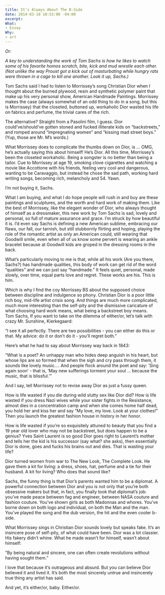 ```yaml
---
title: It’s Always About The B-Side
date: 2014-03-18 10:53:00 -04:00
excerpt: 
What:
- Essay
Why:
- art
---
```


*Or:*

*A key to understanding the work of Tom Sachs is how he likes to watch some of his favorite homos scratch, bite, kick and mud wrestle each other.  (Not unlike the way Proust got a kick out of masturbating while hungry rats were thrown in a cage to kill one another.  Look it up, Sachs.)*

Tom Sachs said I had to listen to Morrissey’s song Christian Dior when I thought about the burned plywood, resin and synthetic polymer paint that make up his very personal show, American Handmade Paintings.  Morrissey makes the case (always somewhat of an odd thing to do in a song, but this is Morrissey) that the closeted, buttoned up, workaholic Dior wasted his life on fabrics and perfume, the trivial cares of the rich.  

The alternative?  Straight from a Pasolini film, I guess. Dior could’ve/should’ve gotten stoned and fucked illiterate kids on “backstreets,” and romped around “impregnating women” and “kissing mad street boys.”  (Yup, those are Mr. M’s words.)

What Morrissey does to complicate the thumbs down on Dior, is … OMG, he’s actually saying this about himself!  He’s Dior. All this time, Morrissey’s been the closeted workaholic.  Being a songster is no better than being a tailor.  Cue to Morrissey at age 19, smoking clove cigarettes and watching a movie like Accottone with his friends, feeling very cool and dangerous, wanting to be Caravaggio, but instead he chose the sad path, working hard writing songs, becoming rich, melancholy and 54.  Yawn.

I’m not buying it, Sachs. 

What I am buying, and what I do hope people will rush in and buy are these paintings and sculptures, and the worth and hard work of making them.  Like the best of Morrissey, like the elegant wonder of Dior, who always thought of himself as a dressmaker, this new work by Tom Sachs is sad, lovely and personal, so full of mature assurance and grace. I’m struck by how beautiful it is.  I’d even say Sachs is defining a new American sublime, embracing our flaws, our fall, our tarnish, but still stubbornly flirting and hoping, playing the role of the romantic artist as only an American could, still wearing that Goodwill smile, even when all of us know some pervert is wearing an ankle bracelet because at Goodwill kids are groped in the dressing rooms in the back.  

What’s particularly moving to me is that, while all his work (Are you there, Sachs?) has handmade qualities, this body of work can get rid of the word “qualities” and we can just say “handmade.” It feels quiet, personal, made slowly, over time, equal parts love and regret.  These works are his.  This is him.  

Which is why I find the coy Morrissey BS about the supposed choice between discipline and indulgence so phony.  Christian Dior is a poor little rich boy, mid-life artist crisis song.  And things are much more complicated, much more interesting than the self-pity and the dismissive caricature of what choosing hard work means, what being a backstreet boy means.  
Tom Sachs, If you want to take on the dilemma of either/or, let’s talk with crazy Mr. Sunshine, Kierkegaard: 

“I see it all perfectly. There are two possibilities - you can either do this or that. My advice:  do it or don’t do it - you’ll regret both.” 


Here’s what he had to say about Morrissey way back in 1843:

“What is a poet? An unhappy man who hides deep anguish in his heart, but whose lips are so formed that when the sigh and cry pass through them, it sounds like lovely music.... And people flock around the poet and say: ‘Sing again soon’ - that is, ‘May new sufferings torment your soul … because the music, that is blissful.’”

And I say, tell Morrissey not to revise away Dior as just a fussy queen.  

How is life wasted if you die during wild slutty sex like Dior did?  How is life wasted if you dress Nazi wives while your sister fights in the Resistance, almost dies in a concentration camp and when she comes home half dead, you hold her and kiss her and say “My love, my love. Look at your clothes!” 
Then you launch the greatest fashion house in history in her honor. 

How is life wasted if you’re so exquisitely attuned to beauty that you find a 19 year old lover who may not be backstreet, but does happen to be a genius?  Yves Saint Laurent is so good Dior goes right to Laurent’s mother and tells her the kid is his successor (say what? she asks), then essentially Dior is done, goes and fucks his brains out and dies.  That is wasting your life?  

Dior turned women from war to The New Look, The Complete Look.  He gave them a kit for living:  a dress, shoes, hat, perfume and a tie for their husband.  A kit for living?  Who does that sound like?

Sachs, the funny thing is that Dior’s parents wanted him to be a diplomat.  A powerful connection between Dior and you is not only that you’re both obsessive makers but that, in fact, you finally took that diplomat’s job:  you’ve made peace between fag and engineer, between NASA couture and fashion couture.  You’ve shown girls as both Madonnas and whores.  You’ve borne down on both logo and individual, on both the Man and the man.  You’ve played the song and the dub version, the hit and the even cooler b-side.

What Morrissey sings in Christian Dior sounds lovely but speaks fake.  It’s an insincere pose of self-pity, of what could have been.  Dior was a lot classier.  His fakery didn’t whine.  What he made wasn’t for himself, wasn’t about himself:  

“By being natural and sincere, one can often create revolutions without having sought them.”  

I love that because it’s outrageous and absurd.  But you can believe Dior believed it and lived it.  It’s both the most sincerely untrue and insincerely true thing any artist has said.  

And yet, it’s either/or, baby.  Either/or.
